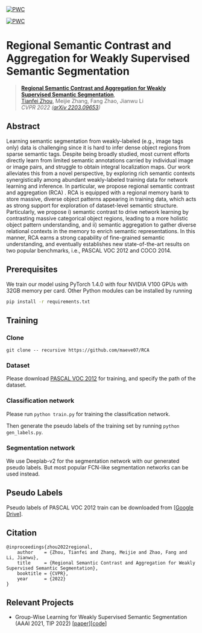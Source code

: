 [![PWC](https://img.shields.io/endpoint.svg?url=https://paperswithcode.com/badge/regional-semantic-contrast-and-aggregation/weakly-supervised-semantic-segmentation-on)](https://paperswithcode.com/sota/weakly-supervised-semantic-segmentation-on?p=regional-semantic-contrast-and-aggregation)

[![PWC](https://img.shields.io/endpoint.svg?url=https://paperswithcode.com/badge/regional-semantic-contrast-and-aggregation/weakly-supervised-semantic-segmentation-on-1)](https://paperswithcode.com/sota/weakly-supervised-semantic-segmentation-on-1?p=regional-semantic-contrast-and-aggregation)


# Regional Semantic Contrast and Aggregation for Weakly Supervised Semantic Segmentation

> [**Regional Semantic Contrast and Aggregation for Weakly Supervised Semantic Segmentation**](https://arxiv.org/abs/2203.09653),            
> [Tianfei Zhou](https://www.tfzhou.com/), Meijie Zhang, Fang Zhao, Jianwu Li <br>
> *CVPR 2022 ([arXiv 2203.09653](https://arxiv.org/abs/2203.09653))*


## Abstract

Learning semantic segmentation from weakly-labeled (e.g., image tags only) data is challenging since it is hard to infer dense object regions from sparse semantic tags. Despite being broadly studied, most current efforts directly learn from limited semantic annotations carried by individual image or image pairs, and struggle to obtain integral localization maps. Our work alleviates this from a novel perspective, by exploring rich semantic contexts synergistically among abundant weakly-labeled training data for network learning and inference. In particular, we propose regional semantic contrast and aggregation (RCA) . RCA is equipped with a regional memory bank to store massive, diverse object patterns appearing in training data, which acts as strong support for exploration of dataset-level semantic structure. Particularly, we propose i) semantic contrast to drive network learning by contrasting massive categorical object regions, leading to a more holistic object pattern understanding, and ii) semantic aggregation to gather diverse relational contexts in the memory to enrich semantic representations. In this manner, RCA earns a strong capability of fine-grained semantic understanding, and eventually establishes new state-of-the-art results on two popular benchmarks, i.e., PASCAL VOC 2012 and COCO 2014.


## Prerequisites
We train our model using PyTorch 1.4.0 with four NVIDIA V100 GPUs with 32GB memory per card.
Other Python modules can be installed by running

```bash
pip install -r requirements.txt
``` 

## Training

### Clone

```git clone -- recursive https://github.com/maeve07/RCA```

### Dataset

Please download [PASCAL VOC 2012](https://drive.google.com/file/d/1uh5bWXvLOpE-WZUUtO77uwCB4Qnh6d7X/view) for training, and specify the path of the dataset.

### Classification network
Please run ```python train.py``` for training the classification network.

Then generate the pseudo labels of the training set by  running ```python gen_labels.py```.

### Segmentation network
We use Deeplab-v2 for the segmentation network with our generated pseudo labels. But most popular FCN-like segmentation networks can be used instead.  

## Pseudo Labels

Pseudo labels of PASCAL VOC 2012 train can be downloaded from [[Google Drive](https://drive.google.com/file/d/12IEElxjBmT2XWNB0Yikalv_Y-h2ldZJq/view?usp=sharing)].

## Citation
```
@inproceedings{zhou2022regional,
    author    = {Zhou, Tianfei and Zhang, Meijie and Zhao, Fang and Li, Jianwu},
    title     = {Regional Semantic Contrast and Aggregation for Weakly Supervised Semantic Segmentation},
    booktitle = {CVPR},
    year      = {2022}
}
```

## Relevant Projects

* Group-Wise Learning for Weakly Supervised Semantic Segmentation (AAAI 2021, TIP 2022) [[paper](https://ieeexplore.ieee.org/stamp/stamp.jsp?arnumber=9652068)][[code](https://github.com/Lixy1997/Group-WSSS)]
